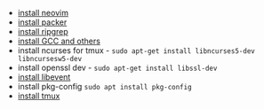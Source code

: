 - [install neovim](https://github.com/neovim/neovim/wiki/Installing-Neovim#appimage-universal-linux-package)
- [install packer](https://github.com/wbthomason/packer.nvim#quickstart)
- [install ripgrep](https://github.com/BurntSushi/ripgrep#installation) 
- [install GCC and others](https://www.scaler.com/topics/c/install-c-on-linux/)
- install ncurses for tmux - `sudo apt-get install libncurses5-dev libncursesw5-dev`
- install openssl dev - `sudo apt-get install libssl-dev`
- [install libevent](https://github.com/tmux/tmux/wiki/Installing#building-dependencies)
- install pkg-config `sudo apt install pkg-config`
- [install tmux](https://github.com/tmux/tmux#from-release-tarball)
